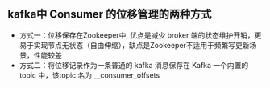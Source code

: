 ## kafka中 Consumer 的位移管理的两种方式
 - 方式一：位移保存在Zookeeper中, 优点是减少 broker 端的状态维护开销，更易于实现节点无状态（自由伸缩），缺点是Zookeeper不适用于频繁写更新场景，性能较差
 - 方式二：将位移记录作为一条普通的 kafka 消息保存在 Kafka 一个内置的topic 中，该topic 名为 __consumer_offsets


